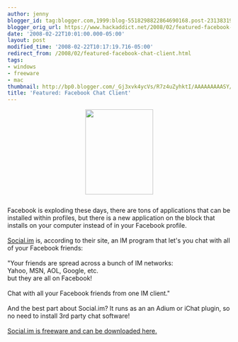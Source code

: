 ```yaml
---
author: jenny
blogger_id: tag:blogger.com,1999:blog-5518298822864690168.post-231383197088185366
blogger_orig_url: https://www.hackaddict.net/2008/02/featured-facebook-chat-client.html
date: '2008-02-22T10:01:00.000-05:00'
layout: post
modified_time: '2008-02-22T10:17:19.716-05:00'
redirect_from: /2008/02/featured-facebook-chat-client.html
tags:
- windows
- freeware
- mac
thumbnail: http://bp0.blogger.com/_Gj3xvk4ycVs/R7z4uZyhktI/AAAAAAAAASY/ECL2tcLT8q8/s72-c/socialim_chat.png
title: 'Featured: Facebook Chat Client'
---
```


<a onblur="try {parent.deselectBloggerImageGracefully();} catch(e) {}" href="http://bp0.blogger.com/_Gj3xvk4ycVs/R7z4uZyhktI/AAAAAAAAASY/ECL2tcLT8q8/s1600-h/socialim_chat.png"><img style="margin: 0px auto 10px; display: block; text-align: center; cursor: pointer; width: 153px; height: 192px;" src="http://bp0.blogger.com/_Gj3xvk4ycVs/R7z4uZyhktI/AAAAAAAAASY/ECL2tcLT8q8/s320/socialim_chat.png" alt="" id="BLOGGER_PHOTO_ID_5169279948394959570" border="0" /></a><br />Facebook is exploding these days,  there are tons of applications that can be installed within profiles, but there is a new application on the block that installs on your computer instead of in your Facebook profile.<br /><br /><a href="http://social.im/">Social.im</a> is, according to their site, an IM program that let's you chat with all of your Facebook friends:<br /><br />"Your friends are spread across a bunch of IM networks:<br />Yahoo, MSN, AOL, Google, etc.<br />but they are all on Facebook!<br /><br />Chat with all your Facebook friends from one IM client."<br /><br />And the best part about Social.im?  It runs as an an Adium or iChat plugin, so no need to install 3rd party chat software!<br /><br /><a href="http://social.im/">Social.im is freeware and can be downloaded here.</a>